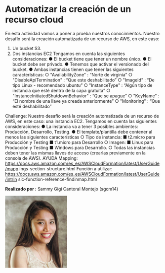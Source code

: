 Automatizar la creación de un recurso cloud
=========
En esta actividad vamos a poner a prueba nuestros conocimientos. Nuestro desafío
será la creación automatizada de un recurso de AWS, en este caso:
1. Un bucket S3.
2. Dos instancias EC2
Tengamos en cuenta las siguientes consideraciones:
● El bucket tiene que tener un nombre único.
● El bucket debe ser privado.
● Tenemos que activar el versionado del bucket.
● Ambas instancias tienen que tener las siguientes características:
○ "AvailabilityZone" : “Norte de virginia”
○ "DisableApiTermination" : “Que este deshabilitado”
○ "ImageId" : “De tipo Linux - recomendado ubuntu”
○ "InstanceType" : “Algún tipo de instancia que esté dentro de la capa
gratuita”
○ "InstanceInitiatedShutdownBehavior" : “Que se apague”
○ "KeyName" : “El nombre de una llave ya creada anteriormente”
○ "Monitoring" : “Que esté deshabilitado”


Challenge:
Nuestro desafío será la creación automatizada de un recurso de AWS, en este caso:
una instancia EC2. Tengamos en cuenta las siguientes consideraciones:
● La instancia va a tener 3 posibles ambientes: Producción, Desarrollo, Testing.
● El template/plantilla debe contener al menos las siguientes características
○ Tipo de instancia:
■ t2.micro para Producción y Testing
■ t1.micro para Desarrollo
○ Imagen:
■ Linux para Producción y Testing
■ Windows para Desarrollo.
○ Todas las instancias deben tener las mismas llaves de acceso
(crearlas previamente en la consola de AWS).
AYUDA
Mapping:
https://docs.aws.amazon.com/es_es/AWSCloudFormation/latest/UserGuide/mapp
ings-section-structure.html
Función a utilizar:
https://docs.aws.amazon.com/es_es/AWSCloudFormation/latest/UserGuide/intrin
sic-function-reference-findinmap.html

**Realizado por :** Sammy Gigi Cantoral Montejo (sgcm14)

<img src ="https://raw.githubusercontent.com/sgcm14/sgcm14/main/sammy.jpg" width="200">